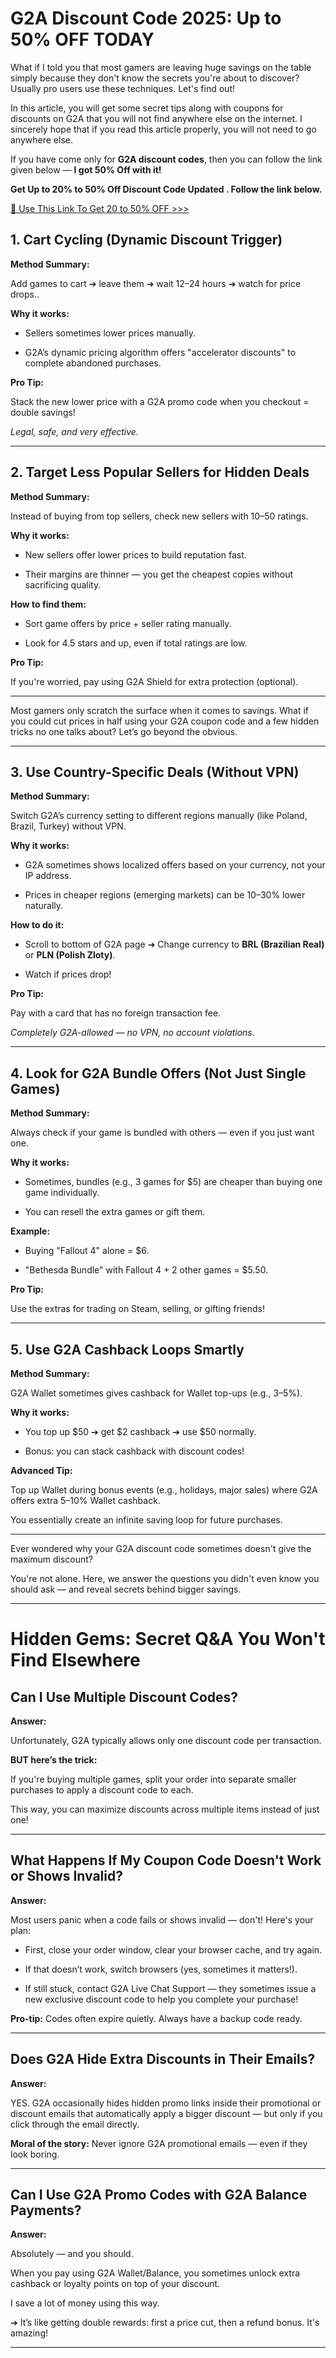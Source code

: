  # G2A Discount Code 2025: Up to 50% OFF TODAY



What if I told you that most gamers are leaving huge savings on the table simply because they don't know the secrets you're about to discover? Usually pro users use these techniques. Let's find out!





In this article, you will get some secret tips along with coupons for discounts on G2A that you will not find anywhere else on the internet. I sincerely hope that if you read this article properly, you will not need to go anywhere else.  

If you have come only for **G2A discount codes**, then you can follow the link given below — **I got **50% Off** with it!**



**Get Up to 20% to 50% Off Discount Code Updated . Follow the link below.**



[🎁 Use This Link To Get 20 to 50% OFF >>>](https://www.coubn.com/g2a-discount-codes/)  





## 1. Cart Cycling (Dynamic Discount Trigger)



**Method Summary:**  

Add games to cart ➔ leave them ➔ wait 12–24 hours ➔ watch for price drops..



**Why it works:**



- Sellers sometimes lower prices manually.

- G2A’s dynamic pricing algorithm offers "accelerator discounts" to complete abandoned purchases.



**Pro Tip:**  

Stack the new lower price with a G2A promo code when you checkout = double savings!  

*Legal, safe, and very effective.*



---



## 2. Target Less Popular Sellers for Hidden Deals



**Method Summary:**  

Instead of buying from top sellers, check new sellers with 10–50 ratings.



**Why it works:**



- New sellers offer lower prices to build reputation fast.

- Their margins are thinner — you get the cheapest copies without sacrificing quality.



**How to find them:**



- Sort game offers by price + seller rating manually.

- Look for 4.5 stars and up, even if total ratings are low.



**Pro Tip:**  

If you're worried, pay using G2A Shield for extra protection (optional).



---



Most gamers only scratch the surface when it comes to savings. What if you could cut prices in half using your G2A coupon code and a few hidden tricks no one talks about? Let’s go beyond the obvious.



---



## 3. Use Country-Specific Deals (Without VPN)



**Method Summary:**  

Switch G2A’s currency setting to different regions manually (like Poland, Brazil, Turkey) without VPN.



**Why it works:**



- G2A sometimes shows localized offers based on your currency, not your IP address.

- Prices in cheaper regions (emerging markets) can be 10–30% lower naturally.



**How to do it:**



- Scroll to bottom of G2A page ➔ Change currency to **BRL (Brazilian Real)** or **PLN (Polish Zloty)**.

- Watch if prices drop!



**Pro Tip:**  

Pay with a card that has no foreign transaction fee.  

*Completely G2A-allowed — no VPN, no account violations.*



---



## 4. Look for G2A Bundle Offers (Not Just Single Games)



**Method Summary:**  

Always check if your game is bundled with others — even if you just want one.



**Why it works:**



- Sometimes, bundles (e.g., 3 games for $5) are cheaper than buying one game individually.

- You can resell the extra games or gift them.



**Example:**



- Buying "Fallout 4" alone = $6.

- "Bethesda Bundle" with Fallout 4 + 2 other games = $5.50.



**Pro Tip:**  

Use the extras for trading on Steam, selling, or gifting friends!



---



## 5. Use G2A Cashback Loops Smartly



**Method Summary:**  

G2A Wallet sometimes gives cashback for Wallet top-ups (e.g., 3–5%).



**Why it works:**



- You top up $50 ➔ get $2 cashback ➔ use $50 normally.

- Bonus: you can stack cashback with discount codes!



**Advanced Tip:**  

Top up Wallet during bonus events (e.g., holidays, major sales) where G2A offers extra 5–10% Wallet cashback.  

You essentially create an infinite saving loop for future purchases.



---



Ever wondered why your G2A discount code sometimes doesn't give the maximum discount?  

You're not alone. Here, we answer the questions you didn't even know you should ask — and reveal secrets behind bigger savings.



---



# Hidden Gems: Secret Q&A You Won't Find Elsewhere



## Can I Use Multiple Discount Codes?



**Answer:**  

Unfortunately, G2A typically allows only one discount code per transaction.  

**BUT here’s the trick:**  

If you're buying multiple games, split your order into separate smaller purchases to apply a discount code to each.  

This way, you can maximize discounts across multiple items instead of just one!



---



## What Happens If My Coupon Code Doesn't Work or Shows Invalid?



**Answer:**  

Most users panic when a code fails or shows invalid — don't! Here's your plan:



- First, close your order window, clear your browser cache, and try again.

- If that doesn’t work, switch browsers (yes, sometimes it matters!).

- If still stuck, contact G2A Live Chat Support — they sometimes issue a new exclusive discount code to help you complete your purchase!



 **Pro-tip:** Codes often expire quietly. Always have a backup code ready.



---



## Does G2A Hide Extra Discounts in Their Emails?



**Answer:**  

YES. G2A occasionally hides hidden promo links inside their promotional or discount emails that automatically apply a bigger discount — but only if you click through the email directly.  

 **Moral of the story:** Never ignore G2A promotional emails — even if they look boring.



---



## Can I Use G2A Promo Codes with G2A Balance Payments?



**Answer:**  

Absolutely — and you should.  

When you pay using G2A Wallet/Balance, you sometimes unlock extra cashback or loyalty points on top of your discount.  

I save a lot of money using this way.  

➔ It’s like getting double rewards: first a price cut, then a refund bonus. It's amazing!



---

